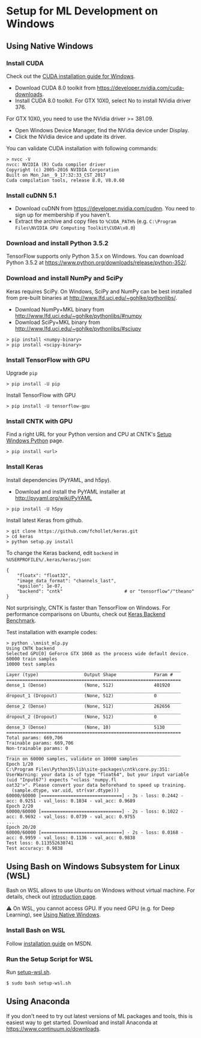 # Setup for ML Development on Windows

## Using Native Windows

### Install CUDA
Check out the [CUDA installation guide for Windows](http://docs.nvidia.com/cuda/cuda-installation-guide-linux/#axzz4VZnqTJ2A).
* Download CUDA 8.0 toolkit from https://developer.nvidia.com/cuda-downloads.
* Install CUDA 8.0 toolkit. For GTX 10X0, select No to install NVidia driver 376.

For GTX 10X0, you need to use the NVidia driver >= 381.09.
* Open Windows Device Manager, find the NVidia device under Display.
* Click the NVidia device and update its driver.

You can validate CUDA installation with following commands:
```
> nvcc -V
nvcc: NVIDIA (R) Cuda compiler driver
Copyright (c) 2005-2016 NVIDIA Corporation
Built on Mon_Jan__9_17:32:33_CST_2017
Cuda compilation tools, release 8.0, V8.0.60
```

### Install cuDNN 5.1
* Download cuDNN from https://developer.nvidia.com/cudnn. You need to sign up for membership if you haven't.
* Extract the archive and copy files to `%CUDA_PATH%` (e.g. `C:\Program Files\NVIDIA GPU Computing Toolkit\CUDA\v8.0`)

### Download and install Python 3.5.2
TensorFlow supports only Python 3.5.x on Windows. You can download Python 3.5.2 at https://www.python.org/downloads/release/python-352/.

### Download and install NumPy and SciPy
Keras requires SciPy. On Windows, SciPy and NumPy can be best installed from pre-built binaries at http://www.lfd.uci.edu/~gohlke/pythonlibs/.
* Download NumPy+MKL binary from http://www.lfd.uci.edu/~gohlke/pythonlibs/#numpy
* Download SciPy+MKL binary from http://www.lfd.uci.edu/~gohlke/pythonlibs/#sciupy
```
> pip install <numpy-binary>
> pip install <scipy-binary>
```

### Install TensorFlow with GPU
Upgrade `pip`
```
> pip install -U pip
```

Install TensorFlow with GPU
```
> pip install -U tensorflow-gpu
```

### Install CNTK with GPU
Find a right URL for your Python version and CPU at CNTK's [Setup Windows Python](https://docs.microsoft.com/en-us/cognitive-toolkit/setup-windows-python) page.
```
> pip install <url>
```

### Install Keras
Install dependencies (PyYAML, and h5py).
* Download and install the PyYAML installer at http://pyyaml.org/wiki/PyYAML
```
> pip install -U h5py
```

Install latest Keras from github.
```
> git clone https://github.com/fchollet/keras.git
> cd keras
> python setup.py install
```

To change the Keras backend, edit `backend` in `%USERPROFILE%/.keras/keras/json`:
```
{
    "floatx": "float32",
    "image_data_format": "channels_last",
    "epsilon": 1e-07,
    "backend": "cntk"						# or "tensorflow"/"theano"
}
```
Not surprisingly, CNTK is faster than TensorFlow on Windows. For performance comparisons on Ubuntu, check out [Keras Backend Benchmark](https://github.com/szilard/benchm-dl/blob/master/keras_backend.md).

Test installation with example codes:
```
> python .\mnist_mlp.py
Using CNTK backend
Selected GPU[0] GeForce GTX 1060 as the process wide default device.
60000 train samples
10000 test samples
_________________________________________________________________
Layer (type)                 Output Shape              Param #
=================================================================
dense_1 (Dense)              (None, 512)               401920
_________________________________________________________________
dropout_1 (Dropout)          (None, 512)               0
_________________________________________________________________
dense_2 (Dense)              (None, 512)               262656
_________________________________________________________________
dropout_2 (Dropout)          (None, 512)               0
_________________________________________________________________
dense_3 (Dense)              (None, 10)                5130
=================================================================
Total params: 669,706
Trainable params: 669,706
Non-trainable params: 0
_________________________________________________________________
Train on 60000 samples, validate on 10000 samples
Epoch 1/20
C:\Program Files\Python35\lib\site-packages\cntk\core.py:351: UserWarning: your data is of type "float64", but your input variable (uid "Input67") expects "<class 'numpy.fl
oat32'>". Please convert your data beforehand to speed up training.
  (sample.dtype, var.uid, str(var.dtype)))
60000/60000 [==============================] - 3s - loss: 0.2442 - acc: 0.9251 - val_loss: 0.1034 - val_acc: 0.9689
Epoch 2/20
60000/60000 [==============================] - 2s - loss: 0.1022 - acc: 0.9692 - val_loss: 0.0739 - val_acc: 0.9755
...
Epoch 20/20
60000/60000 [==============================] - 2s - loss: 0.0168 - acc: 0.9959 - val_loss: 0.1136 - val_acc: 0.9838
Test loss: 0.113552630741
Test accuracy: 0.9838
```

## Using Bash on Windows Subsystem for Linux (WSL)
Bash on WSL allows to use Ubuntu on Windows without virtual machine. For details, check out [introduction page](https://msdn.microsoft.com/en-us/commandline/wsl/about).

:warning: On WSL, you cannot access GPU. If you need GPU (e.g. for Deep Learning), see [Using Native Windows](#using-native-windows).

### Install Bash on WSL
Follow [installation guide](https://msdn.microsoft.com/en-us/commandline/wsl/install_guide) on MSDN.

### Run the Setup Script for WSL
Run [setup-wsl.sh](setup-wsl.sh).
```
$ sudo bash setup-wsl.sh
```

## Using Anaconda
If you don't need to try out latest versions of ML packages and tools, this is easiest way to get started.
Download and install Anaconda at https://www.continuum.io/downloads.
